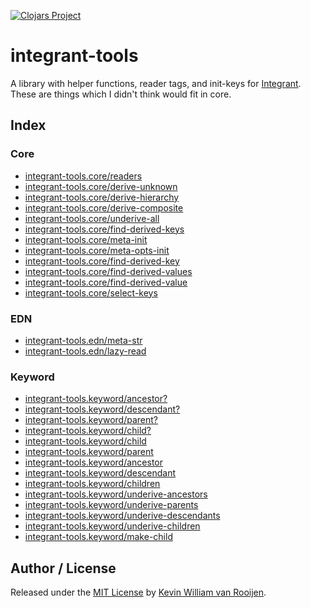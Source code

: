 [![Clojars Project](https://img.shields.io/clojars/v/kwrooijen/integrant-tools.svg)](https://clojars.org/kwrooijen/integrant-tools)

# integrant-tools

A library with helper functions, reader tags, and init-keys for
[Integrant](https://github.com/weavejester/integrant). These are things which I
didn't think would fit in core.

## Index

### Core

+ [integrant-tools.core/readers](https://cljdoc.org/d/kwrooijen/integrant-tools/0.3.5/api/integrant-tools.core#readers)
+ [integrant-tools.core/derive-unknown](https://cljdoc.org/d/kwrooijen/integrant-tools/0.3.5/api/integrant-tools.core#derive-unknown)
+ [integrant-tools.core/derive-hierarchy](https://cljdoc.org/d/kwrooijen/integrant-tools/0.3.5/api/integrant-tools.core#derive-hierarchy)
+ [integrant-tools.core/derive-composite](https://cljdoc.org/d/kwrooijen/integrant-tools/0.3.5/api/integrant-tools.core#derive-composite)
+ [integrant-tools.core/underive-all](https://cljdoc.org/d/kwrooijen/integrant-tools/0.3.5/api/integrant-tools.core#underive-all)
+ [integrant-tools.core/find-derived-keys](https://cljdoc.org/d/kwrooijen/integrant-tools/0.3.5/api/integrant-tools.core#find-derived-keys)
+ [integrant-tools.core/meta-init](https://cljdoc.org/d/kwrooijen/integrant-tools/0.3.5/api/integrant-tools.core#meta-init)
+ [integrant-tools.core/meta-opts-init](https://cljdoc.org/d/kwrooijen/integrant-tools/0.3.5/api/integrant-tools.core#meta-opts-init)
+ [integrant-tools.core/find-derived-key](https://cljdoc.org/d/kwrooijen/integrant-tools/0.3.5/api/integrant-tools.core#find-derived-key)
+ [integrant-tools.core/find-derived-values](https://cljdoc.org/d/kwrooijen/integrant-tools/0.3.5/api/integrant-tools.core#find-derived-values)
+ [integrant-tools.core/find-derived-value](https://cljdoc.org/d/kwrooijen/integrant-tools/0.3.5/api/integrant-tools.core#find-derived-value)
+ [integrant-tools.core/select-keys](https://cljdoc.org/d/kwrooijen/integrant-tools/0.3.5/api/integrant-tools.core#select-keys)

### EDN

+ [integrant-tools.edn/meta-str](https://cljdoc.org/d/kwrooijen/integrant-tools/0.3.5/api/integrant-tools.edn#meta-str)
+ [integrant-tools.edn/lazy-read](https://cljdoc.org/d/kwrooijen/integrant-tools/0.3.5/api/integrant-tools.edn#lazy-read)

### Keyword

* [integrant-tools.keyword/ancestor?](https://cljdoc.org/d/kwrooijen/integrant-tools/0.3.5/api/integrant-tools.keyword#ancestor?)
* [integrant-tools.keyword/descendant?](https://cljdoc.org/d/kwrooijen/integrant-tools/0.3.5/api/integrant-tools.keyword#descendant?)
* [integrant-tools.keyword/parent?](https://cljdoc.org/d/kwrooijen/integrant-tools/0.3.5/api/integrant-tools.keyword#parent?)
* [integrant-tools.keyword/child?](https://cljdoc.org/d/kwrooijen/integrant-tools/0.3.5/api/integrant-tools.keyword#child?)
* [integrant-tools.keyword/child](https://cljdoc.org/d/kwrooijen/integrant-tools/0.3.5/api/integrant-tools.keyword#child)
* [integrant-tools.keyword/parent](https://cljdoc.org/d/kwrooijen/integrant-tools/0.3.5/api/integrant-tools.keyword#parent)
* [integrant-tools.keyword/ancestor](https://cljdoc.org/d/kwrooijen/integrant-tools/0.3.5/api/integrant-tools.keyword#ancestor)
* [integrant-tools.keyword/descendant](https://cljdoc.org/d/kwrooijen/integrant-tools/0.3.5/api/integrant-tools.keyword#descendant)
* [integrant-tools.keyword/children](https://cljdoc.org/d/kwrooijen/integrant-tools/0.3.5/api/integrant-tools.keyword#children)
* [integrant-tools.keyword/underive-ancestors](https://cljdoc.org/d/kwrooijen/integrant-tools/0.3.5/api/integrant-tools.keyword#underive-ancestors)
* [integrant-tools.keyword/underive-parents](https://cljdoc.org/d/kwrooijen/integrant-tools/0.3.5/api/integrant-tools.keyword#underive-parents)
* [integrant-tools.keyword/underive-descendants](https://cljdoc.org/d/kwrooijen/integrant-tools/0.3.5/api/integrant-tools.keyword#underive-descendants)
* [integrant-tools.keyword/underive-children](https://cljdoc.org/d/kwrooijen/integrant-tools/0.3.5/api/integrant-tools.keyword#underive-children)
* [integrant-tools.keyword/make-child](https://cljdoc.org/d/kwrooijen/integrant-tools/0.3.5/api/integrant-tools.keyword#make-child)

## Author / License

Released under the [MIT License] by [Kevin William van Rooijen].

[Kevin William van Rooijen]: https://twitter.com/kwrooijen

[MIT License]: https://github.com/kwrooijen/integrant-tools/blob/master/LICENSE

